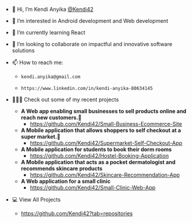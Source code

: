 - 👋 Hi, I’m Kendi Anyika [@Kendi42](https://github.com/Kendi42)
- 👀 I’m interested in Android development and Web development
- 🌱 I’m currently learning React
- 💞️ I’m looking to collaborate on impactful and innovative software solutions
- 📫 How to reach me:  
    -     kendi.anyika@gmail.com 
    -     https://www.linkedin.com/in/kendi-anyika-80634145
- 👩🏿‍💻 Check out some of my recent projects
    - **A Web app enabling small businesses to sell products online and reach new customers.🌟**
        - https://github.com/Kendi42/Small-Business-Ecommerce-Site
    - **A Mobile application that allows shoppers to self checkout at a super market.🌟**
        - https://github.com/Kendi42/Supermarket-Self-Checkout-App
    - **A Mobile application for students to book their dorm rooms**
        - https://github.com/Kendi42/Hostel-Booking-Application 
    -  **A Mobile application that acts as a pocket dermatologist and recommends skincare products**
        - https://github.com/Kendi42/Skincare-Recommendation-App 
    - **A Web application for a small clinic**
        - https://github.com/Kendi42/Small-Clinic-Web-App

- 💻 View All Projects
    -   https://github.com/Kendi42?tab=repositories
